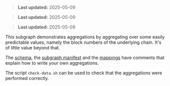 > **Last updated:** 2025-05-09

> **Last updated:** 2025-05-09

> **Last updated:** 2025-05-09

This subgraph demonstrates aggregations by aggregating over some easily predictable values, namely
the block numbers of the underlying chain. It's of little value beyond that.

The [schema](./schema.graphql), the [subgraph manifest](./subgraph.yaml) and the
[mappings](./src/mappings/blocks.ts) have comments that explain how to write your own aggregations.

The script `check-data.sh` can be used to check that the aggregations were performed correctly.
